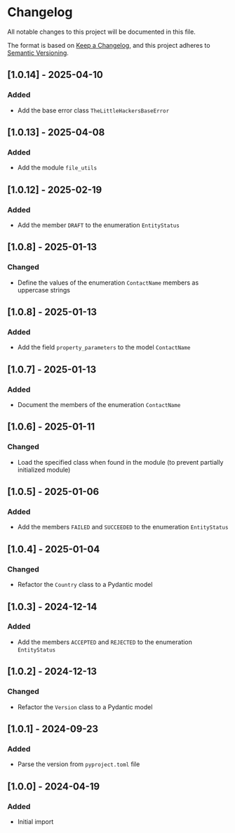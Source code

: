 # Changelog
All notable changes to this project will be documented in this file.

The format is based on [Keep a Changelog](https://keepachangelog.com/en/1.0.0/),
and this project adheres to [Semantic Versioning](https://semver.org/spec/v2.0.0.html).

## [1.0.14] - 2025-04-10
### Added
- Add the base error class `TheLittleHackersBaseError`

## [1.0.13] - 2025-04-08
### Added
- Add the module `file_utils`

## [1.0.12] - 2025-02-19
### Added
- Add the member `DRAFT` to the enumeration `EntityStatus`

## [1.0.8] - 2025-01-13
### Changed
- Define the values of the enumeration `ContactName` members as uppercase strings

## [1.0.8] - 2025-01-13
### Added
- Add the field `property_parameters` to the model `ContactName`

## [1.0.7] - 2025-01-13
### Added
- Document the members of the enumeration `ContactName`

## [1.0.6] - 2025-01-11
### Changed
- Load the specified class when found in the module (to prevent partially initialized module)

## [1.0.5] - 2025-01-06
### Added
- Add the members `FAILED` and `SUCCEEDED` to the enumeration `EntityStatus`

## [1.0.4] - 2025-01-04
### Changed
- Refactor the `Country` class to a Pydantic model

## [1.0.3] - 2024-12-14
### Added
- Add the members `ACCEPTED` and `REJECTED` to the enumeration `EntityStatus`

## [1.0.2] - 2024-12-13
### Changed
- Refactor the `Version` class to a Pydantic model

## [1.0.1] - 2024-09-23
### Added
- Parse the version from `pyproject.toml` file

## [1.0.0] - 2024-04-19
### Added
- Initial import
